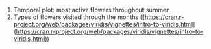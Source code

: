 1. Temporal plot: most active flowers throughout summer
2. Types of flowers visited through the months ([https://cran.r-project.org/web/packages/viridis/vignettes/intro-to-viridis.html](https://cran.r-project.org/web/packages/viridis/vignettes/intro-to-viridis.html))
